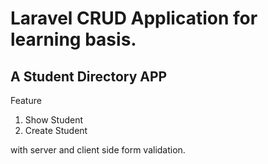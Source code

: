 # Laravel CRUD Application for learning basis.

## A Student Directory APP

Feature

1. Show Student
2. Create Student

with server and client side form validation.

